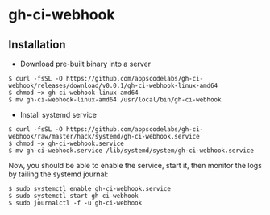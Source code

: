 # gh-ci-webhook

## Installation

- Download pre-built binary into a server

```console
$ curl -fsSL -O https://github.com/appscodelabs/gh-ci-webhook/releases/download/v0.0.1/gh-ci-webhook-linux-amd64
$ chmod +x gh-ci-webhook-linux-amd64
$ mv gh-ci-webhook-linux-amd64 /usr/local/bin/gh-ci-webhook
```

- Install systemd service

```console
$ curl -fsSL -O https://github.com/appscodelabs/gh-ci-webhook/raw/master/hack/systemd/gh-ci-webhook.service
$ chmod +x gh-ci-webhook.service
$ mv gh-ci-webhook.service /lib/systemd/system/gh-ci-webhook.service
```

Now, you should be able to enable the service, start it, then monitor the logs by tailing the systemd journal:

```console
$ sudo systemctl enable gh-ci-webhook.service
$ sudo systemctl start gh-ci-webhook
$ sudo journalctl -f -u gh-ci-webhook
```
